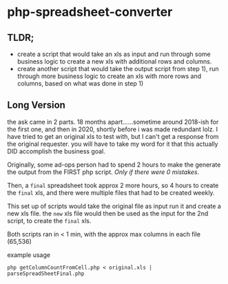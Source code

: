 # php-spreadsheet-converter

## TLDR; 
- create a script that would take an xls as input and run through some business logic to create a new xls with additional rows and columns.
- create another script that would take the output script from step 1), run through more business logic to create an xls with more rows and columns, based on what was done in step 1)

## Long Version
the ask came in 2 parts. 18 months apart......sometime around 2018-ish for the first one, and then in 2020, shortly before i was made redundant lolz. I have tried to get an original xls to test with, but I can't get a response from the original requester. you will have to take my word for it that this actually DID accomplish the business goal. 

Originally, some ad-ops person had to spend 2 hours to make the generate the output from the FIRST php script. _Only if there were 0 mistakes_. 

Then, a `final` spreadsheet took approx 2 more hours, so 4 hours to create the `final` xls, and there were multiple files that had to be created weekly. 


This set up of scripts would take the original file as input run it and create a new xls file. the `new` xls file would then be used as the input for the 2nd script, to create the `final` xls. 

Both scripts ran in < 1 min, with the approx max columns in each file (65,536)

example usage 

`php getColumnCountFromCell.php < original.xls | parseSpreadSheetFinal.php`




